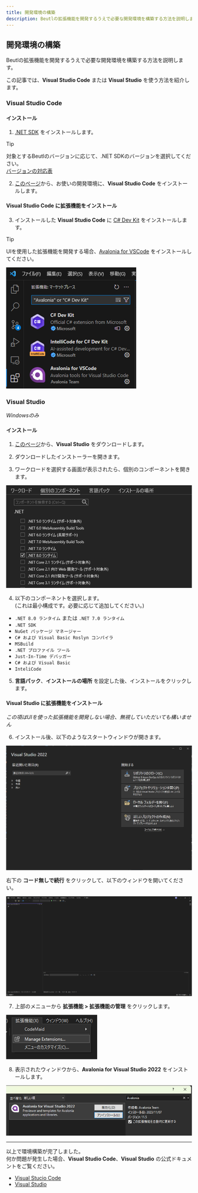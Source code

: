 ```yaml
---
title: 開発環境の構築
description: Beutlの拡張機能を開発するうえで必要な開発環境を構築する方法を説明します。
---
```


## 開発環境の構築

Beutlの拡張機能を開発するうえで必要な開発環境を構築する方法を説明します。

この記事では、__Visual Studio Code__ または __Visual Studio__ を使う方法を紹介します。

### Visual Studio Code

#### インストール
1. [.NET SDK](https://dotnet.microsoft.com/ja-jp/download) をインストールします。  
> [!TIP]
> 対象とするBeutlのバージョンに応じて、.NET SDKのバージョンを選択してください。  
> [バージョンの対応表](version-mapping.md)

2. [このページ](https://code.visualstudio.com/Download)から、お使いの開発環境に、__Visual Studio Code__ をインストールします。

#### Visual Studio Code に拡張機能をインストール
3. インストールした __Visual Studio Code__ に [C# Dev Kit](https://marketplace.visualstudio.com/items?itemName=ms-dotnettools.csdevkit) をインストールします。
> [!TIP]
> UIを使用した拡張機能を開発する場合、[Avalonia for VSCode](https://marketplace.visualstudio.com/items?itemName=AvaloniaTeam.vscode-avalonia) をインストールしてください。

![拡張機能をインストール](_images/1.environment/visual-studio-code/install-extensions.png)

### Visual Studio
_Windowsのみ_

#### インストール
1. [このページ](https://visualstudio.microsoft.com/ja/vs/)から、__Visual Studio__ をダウンロードします。

2. ダウンロードしたインストーラーを開きます。

3. ワークロードを選択する画面が表示されたら、個別のコンポーネントを開きます。

![個別のコンポーネント](_images/1.environment/visual-studio/indivisual-components.png)

4. 以下のコンポーネントを選択します。  
   (これは最小構成です。必要に応じて追加してください。)
  - `.NET 8.0 ランタイム` または `.NET 7.0 ランタイム`
  - `.NET SDK`
  - `NuGet パッケージ マネージャー`
  - `C# および Visual Basic Roslyn コンパイラ`
  - `MSBuild`
  - `.NET プロファイル ツール`
  - `Just-In-Time デバッガー`
  - `C# および Visual Basic`
  - `InteliCode`

5. __言語パック__、__インストールの場所__ を設定した後、インストールをクリックします。

#### Visual Studio に拡張機能をインストール

_この項はUIを使った拡張機能を開発しない場合、無視していただいても構いません_

6. インストール後、以下のようなスタートウィンドウが開きます。

![Visual Studio スタートウィンドウ](_images/1.environment/visual-studio/start-window.png)

右下の __コード無しで続行__ をクリックして、以下のウィンドウを開いてください。

![空のVisual Studio ウィンドウ](_images/1.environment/visual-studio/blank-window.png)

7. 上部のメニューから __拡張機能 &gt; 拡張機能の管理__ をクリックします。

![Visual Studio 拡張機能の管理メニュー](_images/1.environment/visual-studio/manage-extensions.png)

8. 表示されたウィンドウから、__Avalonia for Visual Studio 2022__ をインストールします。

![Visual StudioにAvalonia拡張機能をインストールする](_images/1.environment/visual-studio/install-extension.png)

----

以上で環境構築が完了しました。  
何か問題が発生した場合、__Visual Studio Code__、__Visual Studio__ の公式ドキュメントをご覧ください。
- [Visual Stucio Code](https://code.visualstudio.com/docs/setup/setup-overview)
- [Visual Studio](https://learn.microsoft.com/ja-jp/visualstudio/install/install-visual-studio?view=vs-2022)